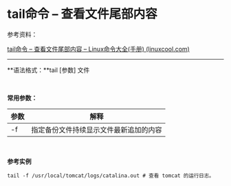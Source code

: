 # tail命令 – 查看文件尾部内容

参考资料：

[tail命令 – 查看文件尾部内容 – Linux命令大全(手册) (linuxcool.com)](https://www.linuxcool.com/tail)

---

**语法格式：**tail [参数] 文件

‍

**常用参数：**

|参数|解释|
| ------| ------------------------------------------|
|-f|指定备份文件持续显示文件最新追加的内容<br />|

‍

**参考实例**

```
tail -f /usr/local/tomcat/logs/catalina.out # 查看 tomcat 的运行日志。
```

‍

